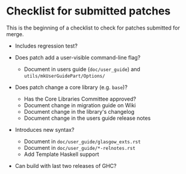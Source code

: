 # Checklist for submitted patches


This is the beginning of a checklist to check for patches submitted for merge.

- Includes regression test?

- Does patch add a user-visible command-line flag?

  - Document in users guide (`doc/user_guide`) and `utils/mkUserGuidePart/Options/`

- Does patch change a core library (e.g. `base`)?

  - Has the Core Libraries Committee approved?
  - Document change in migration guide on Wiki
  - Document change in the library's changelog
  - Document change in the users guide release notes

- Introduces new syntax?

  - Document in `doc/user_guide/glasgow_exts.rst`
  - Document in `doc/user_guide/*-relnotes.rst`
  - Add Template Haskell support

- Can build with last two releases of GHC?
